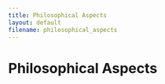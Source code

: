 ```yaml
---
title: Philosophical Aspects
layout: default
filename: philosophical_aspects
--- 
```

# Philosophical Aspects

